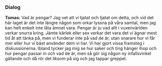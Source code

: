 ### Dialog ###

**Tomas:** Vad är pengar? Jag vet att vi tjatat och tjatat om detta,
och vid det här laget är det inte längre någon som orkar lyssna på
våra samtal, men jag kan helt enkelt inte låta ämnet vara. Pengar är
ju vad allt i vuxenvärlden verkar snurra kring. Jämte kärlek eller sex
verkar det vara det vi ägnar mest tid åt att tänka på, men vi funderar
inte på vad de är, utan snarare hur vi får mer eller hur vi bäst
använder dem vi har. Vi har gjort vissa framsteg i
diskussionerna. Ibland tycker jag mig se hur saker och ting hänger
ihop och hur pengar passar in och vad de är, men så gör sig någon ny
infallsvinkel gällande och då rör det liksom på sig och jag tappar
greppet.
